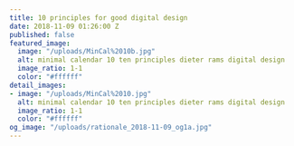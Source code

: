 ```yaml
---
title: 10 principles for good digital design
date: 2018-11-09 01:26:00 Z
published: false
featured_image:
  image: "/uploads/MinCal%2010b.jpg"
  alt: minimal calendar 10 ten principles dieter rams digital design
  image_ratio: 1-1
  color: "#ffffff"
detail_images:
- image: "/uploads/MinCal%2010.jpg"
  alt: minimal calendar 10 ten principles dieter rams digital design
  image_ratio: 1-1
  color: "#ffffff"
og_image: "/uploads/rationale_2018-11-09_og1a.jpg"
---
```


